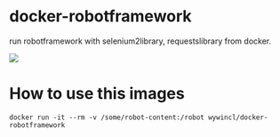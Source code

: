 # docker-robotframework
run robotframework with selenium2library, requestslibrary from docker.

[![](https://images.microbadger.com/badges/image/wywincl/docker-robotframework.svg)](http://microbadger.com/images/wywincl/docker-robotframework "Get your own image badge on microbadger.com")

# How to use this images

```
docker run -it --rm -v /some/robot-content:/robot wywincl/docker-robotframework
```
